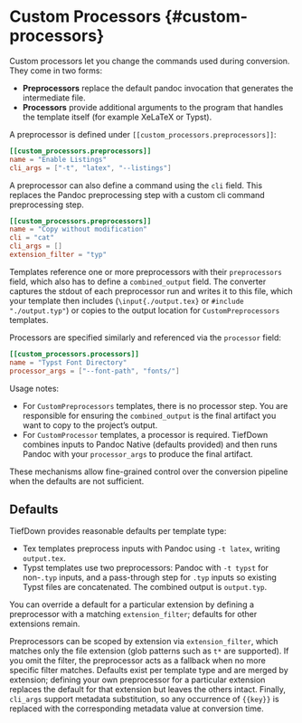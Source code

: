 # Custom Processors {#custom-processors}

Custom processors let you change the commands used during conversion. They come
in two forms:

- **Preprocessors** replace the default pandoc invocation that generates the
  intermediate file.
- **Processors** provide additional arguments to the program that handles the
  template itself (for example XeLaTeX or Typst).

A preprocessor is defined under `[[custom_processors.preprocessors]]`:

```toml
[[custom_processors.preprocessors]]
name = "Enable Listings"
cli_args = ["-t", "latex", "--listings"]
```

A preprocessor can also define a command using the `cli` field. This replaces the
Pandoc preprocessing step with a custom cli command preprocessing step.

```toml
[[custom_processors.preprocessors]]
name = "Copy without modification"
cli = "cat"
cli_args = []
extension_filter = "typ"
```

Templates reference one or more preprocessors with their `preprocessors` field, which
also has to define a `combined_output` field. The converter captures the stdout of each
preprocessor run and writes it to this file, which your template then includes
(`\input{./output.tex}` or `#include "./output.typ"`) or copies to the output
location for `CustomPreprocessors` templates.

Processors are specified similarly and referenced via the `processor` field:

```toml
[[custom_processors.processors]]
name = "Typst Font Directory"
processor_args = ["--font-path", "fonts/"]
```

Usage notes:

- For `CustomPreprocessors` templates, there is no processor step. You are
  responsible for ensuring the `combined_output` is the final artifact you want
  to copy to the project’s output.
- For `CustomProcessor` templates, a processor is required. TiefDown combines
  inputs to Pandoc Native (defaults provided) and then runs Pandoc with your
  `processor_args` to produce the final artifact.

These mechanisms allow fine-grained control over the conversion pipeline when the
defaults are not sufficient.

## Defaults

TiefDown provides reasonable defaults per template type:

- Tex templates preprocess inputs with Pandoc using `-t latex`, writing
  `output.tex`.
- Typst templates use two preprocessors: Pandoc with `-t typst` for non-`.typ`
  inputs, and a pass-through step for `.typ` inputs so existing Typst files are
  concatenated. The combined output is `output.typ`.

You can override a default for a particular extension by defining a preprocessor
with a matching `extension_filter`; defaults for other extensions remain.

Preprocessors can be scoped by extension via `extension_filter`, which matches only the
file extension (glob patterns such as `t*` are supported). If you omit the filter, the
preprocessor acts as a fallback when no more specific filter matches. Defaults exist per
template type and are merged by extension; defining your own preprocessor for a particular
extension replaces the default for that extension but leaves the others intact. Finally,
`cli_args` support metadata substitution, so any occurrence of `{{key}}` is replaced with
the corresponding metadata value at conversion time.
